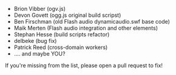 * Brion Vibber (ogv.js)
* Devon Govett (ogg.js original build scripst)
* Ben Firschman (old Flash audio dynamicaudio.swf base code)
* Maik Merten (Flash audio integration and other elements)
* Stephan Hesse (build scripts refactor)
* delbeke (bug fix)
* Patrick Reed (cross-domain workers)
* .... and maybe YOU?

If you're missing from the list, please open a pull request to fix!
